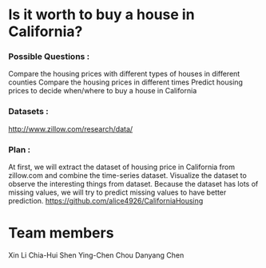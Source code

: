 # Is it worth to buy a house in California?
### Possible Questions :
Compare the housing prices with different types of houses in different counties
Compare the housing prices in different times
Predict housing prices to decide when/where to buy a house in California

### Datasets :
<http://www.zillow.com/research/data/>

### Plan : 
At first, we will extract the dataset of housing price in California from zillow.com and combine the time-series dataset. Visualize the dataset to observe the interesting things from dataset. Because the dataset has lots of missing values, we will try to predict missing values to have better prediction.
<https://github.com/alice4926/CaliforniaHousing>


# Team members
Xin Li
Chia-Hui Shen
Ying-Chen Chou
Danyang Chen
